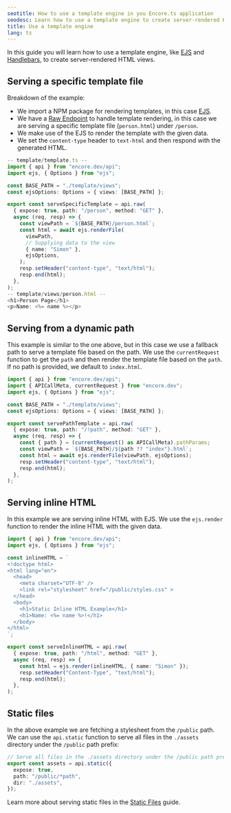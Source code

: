 ```yaml
---
seotitle: How to use a template engine in you Encore.ts application
seodesc: Learn how to use a template engine to create server-rendered HTML with dynamic data.
title: Use a template engine
lang: ts
---
```


In this guide you will learn how to use a template engine, like [EJS](https://ejs.co) and [Handlebars](https://handlebarsjs.com), to create server-rendered HTML views.

<GitHubLink 
    href="https://github.com/encoredev/examples/tree/main/ts/template-engine" 
    desc="Using EJS as a template engine with Encore.ts" 
/>

## Serving a specific template file

Breakdown of the example:
* We import a NPM package for rendering templates, in this case [EJS](https://ejs.co/).
* We have a [Raw Endpoint](/docs/ts/primitives/raw-endpoints) to handle template rendering, in this case we are serving a specific template file (`person.html`) under `/person`. 
* We make use of the EJS to render the template with the given data.
* We set the `content-type` header to `text-html` and then respond with the generated HTML.

```ts
-- template/template.ts --
import { api } from "encore.dev/api";
import ejs, { Options } from "ejs";

const BASE_PATH = "./template/views";
const ejsOptions: Options = { views: [BASE_PATH] };

export const serveSpecificTemplate = api.raw(
  { expose: true, path: "/person", method: "GET" },
  async (req, resp) => {
    const viewPath = `${BASE_PATH}/person.html`;
    const html = await ejs.renderFile(
      viewPath,
      // Supplying data to the view
      { name: "Simon" },
      ejsOptions,
    );
    resp.setHeader("content-type", "text/html");
    resp.end(html);
  },
);
-- template/views/person.html --
<h1>Person Page</h1>
<p>Name: <%= name %></p>
```

## Serving from a dynamic path

This example is similar to the one above, but in this case we use a fallback path to serve a template file based on the path. We use the `currentRequest` function to get the `path` and then render the template file based on the `path`. If no path is provided, we default to `index.html`.

```ts
import { api } from "encore.dev/api";
import { APICallMeta, currentRequest } from "encore.dev";
import ejs, { Options } from "ejs";

const BASE_PATH = "./template/views";
const ejsOptions: Options = { views: [BASE_PATH] };

export const servePathTemplate = api.raw(
  { expose: true, path: "/!path", method: "GET" },
  async (req, resp) => {
    const { path } = (currentRequest() as APICallMeta).pathParams;
    const viewPath = `${BASE_PATH}/${path ?? "index"}.html`;
    const html = await ejs.renderFile(viewPath, ejsOptions);
    resp.setHeader("content-type", "text/html");
    resp.end(html);
  },
);
```

## Serving inline HTML

In this example we are serving inline HTML with EJS. We use the `ejs.render` function to render the inline HTML with the given data.

```ts
import { api } from "encore.dev/api";
import ejs, { Options } from "ejs";

const inlineHTML = `
<!doctype html>
<html lang="en">
  <head>
    <meta charset="UTF-8" />
    <link rel="stylesheet" href="/public/styles.css" >
  </head>
  <body>
    <h1>Static Inline HTML Example</h1>
    <h1>Name: <%= name %>!</h1>
  </body>
</html>
`;

export const serveInlineHTML = api.raw(
  { expose: true, path: "/html", method: "GET" },
  async (req, resp) => {
    const html = ejs.render(inlineHTML, { name: "Simon" });
    resp.setHeader("Content-Type", "text/html");
    resp.end(html);
  },
);
```

## Static files

In the above example we are fetching a stylesheet from the `/public` path. We can use the `api.static` function to serve all files in the `./assets` directory under the `/public` path prefix:

```ts
// Serve all files in the ./assets directory under the /public path prefix.
export const assets = api.static({
  expose: true,
  path: "/public/*path",
  dir: "./assets",
});
```

Learn more about serving static files in the [Static Files](/docs/ts/primitives/static-assets) guide.

